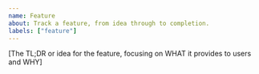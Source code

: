 ```yaml
---
name: Feature
about: Track a feature, from idea through to completion.
labels: ["feature"]
---
```


<!--
As this feature is developed, additional work will be tracked via sub-issues:

- `Spec`: A sub-issue that defines the "what" and "why" of the feature, including scope and acceptance criteria.
- `Design`: A sub-issue that is a technical blueprint outlining "how" the feature will be engineered and implemented.
- `Task`(s): Many sub-issues that track the actionable work required to implement the feature.
  - Tasks may themselves have other `Task` sub-issues (e.g. to represent 'epics').
-->

[The TL;DR or idea for the feature, focusing on WHAT it provides to users and WHY]
